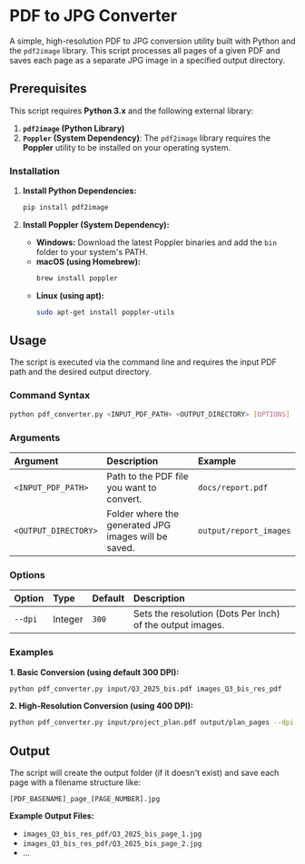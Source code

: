 # PDF to JPG Converter

A simple, high-resolution PDF to JPG conversion utility built with Python and the `pdf2image` library. This script processes all pages of a given PDF and saves each page as a separate JPG image in a specified output directory.

## Prerequisites

This script requires **Python 3.x** and the following external library:

1.  **`pdf2image` (Python Library)**
2.  **`Poppler` (System Dependency)**: The `pdf2image` library requires the **Poppler** utility to be installed on your operating system.

### Installation

1.  **Install Python Dependencies:**
    ```bash
    pip install pdf2image
    ```

2.  **Install Poppler (System Dependency):**
    * **Windows:** Download the latest Poppler binaries and add the `bin` folder to your system's PATH.
    * **macOS (using Homebrew):**
        ```bash
        brew install poppler
        ```
    * **Linux (using apt):**
        ```bash
        sudo apt-get install poppler-utils
        ```

## Usage

The script is executed via the command line and requires the input PDF path and the desired output directory.

### Command Syntax

```bash
python pdf_converter.py <INPUT_PDF_PATH> <OUTPUT_DIRECTORY> [OPTIONS]
````

### Arguments

| Argument | Description | Example |
| :--- | :--- | :--- |
| `<INPUT_PDF_PATH>` | Path to the PDF file you want to convert. | `docs/report.pdf` |
| `<OUTPUT_DIRECTORY>` | Folder where the generated JPG images will be saved. | `output/report_images` |

### Options

| Option | Type | Default | Description |
| :--- | :--- | :--- | :--- |
| `--dpi` | Integer | `300` | Sets the resolution (Dots Per Inch) of the output images. |

### Examples

**1. Basic Conversion (using default 300 DPI):**

```bash
python pdf_converter.py input/Q3_2025_bis.pdf images_Q3_bis_res_pdf
```

**2. High-Resolution Conversion (using 400 DPI):**

```bash
python pdf_converter.py input/project_plan.pdf output/plan_pages --dpi 400
```

## Output

The script will create the output folder (if it doesn't exist) and save each page with a filename structure like:

`[PDF_BASENAME]_page_[PAGE_NUMBER].jpg`

**Example Output Files:**

  * `images_Q3_bis_res_pdf/Q3_2025_bis_page_1.jpg`
  * `images_Q3_bis_res_pdf/Q3_2025_bis_page_2.jpg`
  * ...
